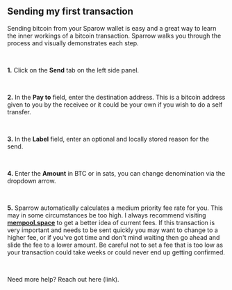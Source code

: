 ## Sending my first transaction 

Sending bitcoin from your Sparow wallet is easy and a great way to learn the inner workings of a bitcoin transaction.
Sparrow walks you through the process and visually demonstrates each step. 

&nbsp;

**1\.** Click on the **Send** tab on the left side panel.

&thinsp;

**2\.** In the **Pay to** field, enter the destination address. This is a bitcoin address given to you by the receivee or it could be your own 
if you wish to do a self transfer.

&thinsp;

**3\.** In the **Label** field, enter an optional and locally stored reason for the send.

&thinsp;

**4\.** Enter the **Amount** in BTC or in sats, you can change denomination via the dropdown arrow.

&thinsp;

**5\.** Sparrow automatically calculates a medium priority fee rate for you. This may in some circumstances be too high.
I always recommend visiting [**mempool.space**](https://mempool.space/) to get a better idea of current fees. If this transaction
is very important and needs to be sent quickly you may want to change to a higher fee, or if you've got time and don't mind waiting then
go ahead and slide the fee to a lower amount. Be careful not to set a fee that is too low as your transaction could take weeks or could 
never end up getting confirmed. 

&thinsp;

Need more help? Reach out here (link).
